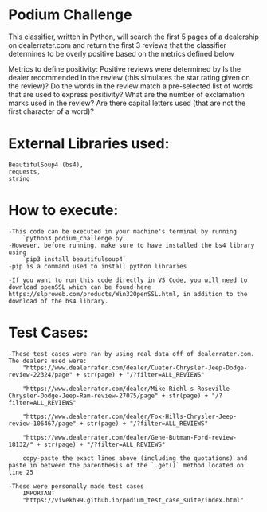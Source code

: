 Podium Challenge
=======================================
This classifier, written in Python, will search the first 5 pages of a dealership on dealerrater.com and return the first 3 reviews that the classifier determines to be overly positive based on the metrics defined below

Metrics to define positivity:
    Positive reviews were determined by 
        Is the dealer recommended in the review (this simulates the star rating given on the review)?
        Do the words in the review match a pre-selected list of words that are used to express positivity?
        What are the number of exclamation marks used in the review?
        Are there capital letters used (that are not the first character of a word)?

External Libraries used:
=========================
    BeautifulSoup4 (bs4),
    requests,
    string

How to execute:
===================
    -This code can be executed in your machine's terminal by running 
        `python3 podium_challenge.py`
    -However, before running, make sure to have installed the bs4 library using
        `pip3 install beautifulsoup4`
    -pip is a command used to install python libraries

    -If you want to run this code directly in VS Code, you will need to download openSSL which can be found here https://slproweb.com/products/Win32OpenSSL.html, in addition to the download of the bs4 library.

Test Cases:
======================
    -These test cases were ran by using real data off of dealerrater.com. The dealers used were:
        "https://www.dealerrater.com/dealer/Cueter-Chrysler-Jeep-Dodge-review-22324/page" + str(page) + "/?filter=ALL_REVIEWS"

        "https://www.dealerrater.com/dealer/Mike-Riehl-s-Roseville-Chrysler-Dodge-Jeep-Ram-review-27075/page" + str(page) + "/?filter=ALL_REVIEWS"

        "https://www.dealerrater.com/dealer/Fox-Hills-Chrysler-Jeep-review-106467/page" + str(page) + "/?filter=ALL_REVIEWS"

        "https://www.dealerrater.com/dealer/Gene-Butman-Ford-review-18132/" + str(page) + "/?filter=ALL_REVIEWS"

        copy-paste the exact lines above (including the quotations) and paste in between the parenthesis of the `.get()` method located on line 25

    -These were personally made test cases
        IMPORTANT
        "https://vivekh99.github.io/podium_test_case_suite/index.html"

